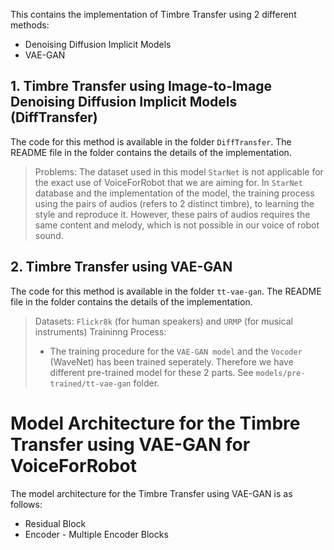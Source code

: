 This contains the implementation of Timbre Transfer using 2 different methods:

- Denoising Diffusion Implicit Models
- VAE-GAN

## 1. Timbre Transfer using Image-to-Image Denoising Diffusion Implicit Models (DiffTransfer)

The code for this method is available in the folder `DiffTransfer`. The README file in the folder contains the details of the implementation.

> Problems: The dataset used in this model `StarNet` is not applicable for the exact use of VoiceForRobot that we are aiming for.
> In `StarNet` database and the implementation of the model, the training process using the pairs of audios (refers to 2 distinct timbre), to learning the style and reproduce it. However, these pairs of audios requires the same content and melody, which is not possible in our voice of robot sound.

## 2. Timbre Transfer using VAE-GAN

The code for this method is available in the folder `tt-vae-gan`. The README file in the folder contains the details of the implementation.

> Datasets: `Flickr8k` (for human speakers) and `URMP` (for musical instruments)
> Traininng Process:
>
> - The training procedure for the `VAE-GAN model` and the `Vocoder` (WaveNet) has been trained seperately. Therefore we have different pre-trained model for these 2 parts. See `models/pre-trained/tt-vae-gan` folder.

# Model Architecture for the Timbre Transfer using VAE-GAN for VoiceForRobot

The model architecture for the Timbre Transfer using VAE-GAN is as follows:

- Residual Block
- Encoder - Multiple Encoder Blocks
